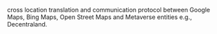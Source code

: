 cross location translation and communication protocol between Google Maps, Bing Maps, Open Street Maps and Metaverse entities e.g., Decentraland.